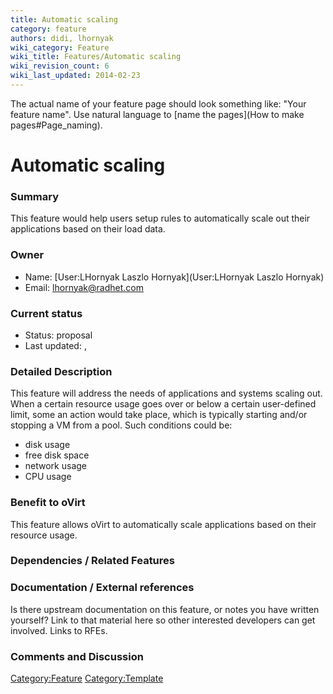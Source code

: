 ```yaml
---
title: Automatic scaling
category: feature
authors: didi, lhornyak
wiki_category: Feature
wiki_title: Features/Automatic scaling
wiki_revision_count: 6
wiki_last_updated: 2014-02-23
---
```


The actual name of your feature page should look something like: "Your feature name". Use natural language to [name the pages](How to make pages#Page_naming).

# Automatic scaling

### Summary

This feature would help users setup rules to automatically scale out their applications based on their load data.

### Owner

*   Name: [User:LHornyak Laszlo Hornyak](User:LHornyak Laszlo Hornyak)
*   Email: <lhornyak@radhet.com>

### Current status

*   Status: proposal
*   Last updated: ,

### Detailed Description

This feature will address the needs of applications and systems scaling out. When a certain resource usage goes over or below a certain user-defined limit, some an action would take place, which is typically starting and/or stopping a VM from a pool. Such conditions could be:

*   disk usage
*   free disk space
*   network usage
*   CPU usage

### Benefit to oVirt

This feature allows oVirt to automatically scale applications based on their resource usage.

### Dependencies / Related Features

### Documentation / External references

Is there upstream documentation on this feature, or notes you have written yourself? Link to that material here so other interested developers can get involved. Links to RFEs.

### Comments and Discussion

<Category:Feature> <Category:Template>

